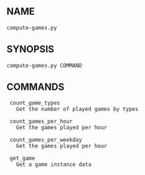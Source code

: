## NAME

    compute-games.py

## SYNOPSIS

    compute-games.py COMMAND

## COMMANDS

     count_game_types
       Get the number of played games by types

     count_games_per_hour
       Get the games played per hour

     count_games_per_weekday
       Get the games played per hour

     get_game
       Get a game instance data
